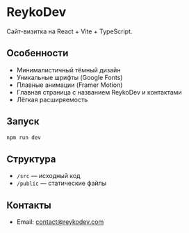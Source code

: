 # ReykoDev

Сайт-визитка на React + Vite + TypeScript.

## Особенности
- Минималистичный тёмный дизайн
- Уникальные шрифты (Google Fonts)
- Плавные анимации (Framer Motion)
- Главная страница с названием ReykoDev и контактами
- Лёгкая расширяемость

## Запуск

```bash
npm run dev
```

## Структура
- `/src` — исходный код
- `/public` — статические файлы

## Контакты
- Email: contact@reykodev.com